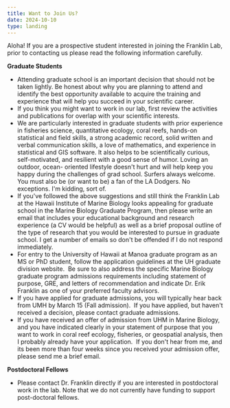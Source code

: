 ```yaml
---
title: Want to Join Us?
date: 2024-10-10
type: landing
---
```

Aloha! If you are a prospective student interested in joining the Franklin Lab, prior to contacting us please read the following information carefully.

**Graduate Students**
- Attending graduate school is an important decision that should not be taken lightly. Be
honest about why you are planning to attend and identify the best opportunity available to
acquire the training and experience that will help you succeed in your scientific career.
- If you think you might want to work in our lab, first review the activities and publications for overlap with your scientific interests.
- We are particularly interested in graduate students with prior experience in fisheries
science, quantitative ecology, coral reefs, hands-on statistical and field skills, a strong
academic record, solid written and verbal communication skills, a love of mathematics,
and experience in statistical and GIS software. It also helps to be scientifically curious,
self-motivated, and resilient with a good sense of humor. Loving an outdoor, ocean-
oriented lifestyle doesn't hurt and will help keep you happy during the challenges of grad
school. Surfers always welcome. You must also be (or want to be) a fan of the LA Dodgers. No exceptions. I'm kidding, sort of.
- If you've followed the above suggestions and still think the Franklin Lab at the Hawaii
Institute of Marine Biology looks appealing for graduate school in the Marine Biology
Graduate Program, then please write an email that includes your educational background
and research experience (a CV would be helpful) as well as a brief proposal outline of the
type of research that you would be interested to pursue in graduate school. I get a number
of emails so don't be offended if I do not respond immediately.
- For entry to the University of Hawaii at Manoa graduate program as an MS or PhD
student, follow the application guidelines at the UH graduate division website.  Be sure to
also address the specific Marine Biology graduate program admissions requirements
including statement of purpose, GRE, and letters of recommendation and indicate Dr.
Erik Franklin as one of your preferred faculty advisors.
- If you have applied for graduate admissions, you will typically hear back from UMH by
March 15 (Fall admission).  If you have applied, but haven't received a decision, please
contact graduate admissions.  
- If you have received an offer of admission from UHM in Marine Biology, and you have
indicated clearly in your statement of purpose that you want to work in coral reef
ecology, fisheries, or geospatial analysis, then I probably already have your application. 
If you don't hear from me, and its been more than four weeks since you received your
admission offer, please send me a brief email.

**Postdoctoral Fellows**
- Please contact Dr. Franklin directly if you are interested in postdoctoral work in the lab.
Note that we do not currently have funding to support post-doctoral fellows.